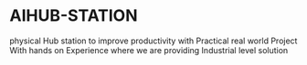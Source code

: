# AIHUB-STATION
physical Hub station to improve productivity with Practical real world Project With hands on Experience where we are providing Industrial level solution
